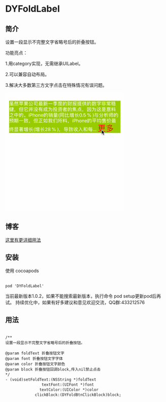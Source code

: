 # DYFoldLabel

## 简介
设置一段显示不完整文字省略号后的折叠按钮。

功能亮点：

1.用category实现，无需继承UILabel。

2.可以兼容自动布局。

3.解决大多数第三方文字点击在特殊情况有误问题。

![dicImg](https://github.com/duyi56432/DYFoldLabel/blob/master/效果图.gif)  

## 博客
[这里有更详细用法](https://www.jianshu.com/p/f188f53695d7)

## 安装

使用 cocoapods
<pre><code> 
pod 'DYFoldLabel'
</code></pre>
当前最新版本1.0.2，如果不能搜索最新版本，执行命令 pod setup更新pod后再试。
持续优化中，如果有好多建议和意见欢迎交流，QQ群:433212576
## 用法
<pre><code> 
/**
设置一段显示不完整文字省略号后的折叠按钮。

@param foldText 折叠按钮文字
@param font 折叠按钮文字字体
@param color 折叠按钮文字颜色
@param block 折叠按钮回调block,传入nil禁止点击
*/
- (void)setFoldText:(NSString *)foldText
                textFont:(UIFont *)font
               textColor:(UIColor *)color
             clickBlock:(DYFoldBtnClickBlock)block;

</code></pre>

